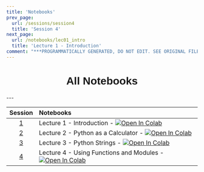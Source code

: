 ```yaml
---
title: 'Notebooks'
prev_page:
  url: /sessions/session4
  title: 'Session 4'
next_page:
  url: /notebooks/lec01_intro
  title: 'Lecture 1 - Introduction'
comment: "***PROGRAMMATICALLY GENERATED, DO NOT EDIT. SEE ORIGINAL FILES IN /content***"
---
```

<h1  style="font-family:  Verdana,  Geneva,  sans-serif;  text-align:center;">All  Notebooks</h1> 
--- 

|  Session  |  Notebooks  |
|  :---:  |  :-----  |
|  [1](https://rpi-data.github.io/csci1100/sessions/session1)  |  Lecture  1  -  Introduction  -  [![Open  In  Colab](https://colab.research.google.com/assets/colab-badge.svg)]()  |
|  [2](https://rpi-data.github.io/csci1100/sessions/session2)  |  Lecture  2  -  Python  as  a  Calculator  -  [![Open  In  Colab](https://colab.research.google.com/assets/colab-badge.svg)]()  |
|  [3](https://rpi-data.github.io/csci1100/sessions/session3)  |  Lecture  3  -  Python  Strings  -  [![Open  In  Colab](https://colab.research.google.com/assets/colab-badge.svg)]()  |
|  [4](https://rpi-data.github.io/csci1100/sessions/session4)  |  Lecture  4  -  Using  Functions  and  Modules  -  [![Open  In  Colab](https://colab.research.google.com/assets/colab-badge.svg)]()  |
